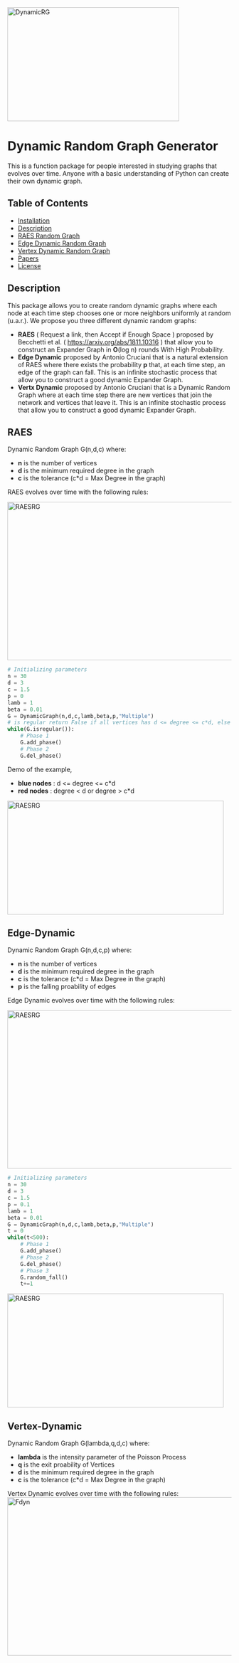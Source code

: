 <img src="https://github.com/Antonio-Cruciani/dynamic-random-graph-generator/blob/master/img/Dynamic.png?v=3&s=200" title="Dynamic Random Graph" alt="DynamicRG" height=256 width=386>


# Dynamic Random Graph Generator

 This is a function package for people interested in studying graphs that evolves over time. Anyone with a basic understanding of Python can create their own dynamic graph.






## Table of Contents 



- [Installation](#installation)
- [Description](#Description)
- [RAES Random Graph](#RAES)
- [Edge Dynamic Random Graph](#Edge-Dynamic)
- [Vertex Dynamic Random Graph](#Vertex-Dynamic)
- [Papers ](#Papers)
- [License](#license)




## Description
This package allows you to create random dynamic graphs where each node at each time step chooses one or more neighbors uniformly at random (u.a.r.). We propose you three different dynamic random graphs:
- **RAES** ( Request a link, then Accept if Enough Space ) proposed by Becchetti et al. 
( https://arxiv.org/abs/1811.10316 ) that allow you to construct an Expander Graph in **O**(log n) rounds With High Probability.
- **Edge Dynamic** proposed by Antonio Cruciani that is a natural extension of RAES where there exists the probability **p** that, at each time step, an edge of the graph can fall. This is an infinite stochastic process that allow you to construct a good dynamic Expander Graph. 
- **Vertx Dynamic** proposed by Antonio Cruciani that is a Dynamic Random Graph where at each time step there are new vertices that join the network and vertices that leave it. This is an infinite stochastic process that allow you to construct a good dynamic Expander Graph.


## RAES
Dynamic Random Graph G(n,d,c) where:

-	 **n** is the number of vertices 
-  **d** is the minimum required degree in the graph
-  **c** is the tolerance (c*d = Max Degree in the graph)


RAES evolves over time with the following rules:

<img src="https://github.com/Antonio-Cruciani/dynamic-random-graph-generator/blob/master/img/RAES.png?v=3&s=200" title="RAES" alt="RAESRG" height=356 width=786>

```python 
# Initializing parameters
n = 30
d = 3 
c = 1.5 
p = 0
lamb = 1
beta = 0.01
G = DynamicGraph(n,d,c,lamb,beta,p,"Multiple")
# is regular return False if all vertices has d <= degree <= c*d, else return True
while(G.isregular()):
    # Phase 1
    G.add_phase()
    # Phase 2
    G.del_phase()  
```
Demo of the example,
       
- **blue nodes** : d <= degree <= c*d  
- **red nodes** :  degree < d or degree > c*d 
 
<img src="https://github.com/Antonio-Cruciani/dynamic-random-graph-generator/blob/master/img/RAES.gif?v=3&s=200" title="RAES" alt="RAESRG" height=256 width=486>


## Edge-Dynamic
Dynamic Random Graph G(n,d,c,p) where:

-	 **n** is the number of vertices 
-  **d** is the minimum required degree in the graph
-  **c** is the tolerance (c*d = Max Degree in the graph)
-  **p** is the falling proability of edges

Edge Dynamic evolves over time with the following rules:

<img src="https://github.com/Antonio-Cruciani/dynamic-random-graph-generator/blob/master/img/EdgeDynamic.png?v=3&s=200" title="RAES" alt="RAESRG" height=356 width=786>

```python 
# Initializing parameters
n = 30
d = 3 
c = 1.5 
p = 0.1
lamb = 1
beta = 0.01
G = DynamicGraph(n,d,c,lamb,beta,p,"Multiple")
t = 0
while(t<500):
    # Phase 1
    G.add_phase()
    # Phase 2
    G.del_phase() 
    # Phase 3
    G.random_fall()
    t+=1
```
<img src="https://github.com/Antonio-Cruciani/dynamic-random-graph-generator/blob/master/img/EdgeDynamic.gif?v=3&s=200" title="RAES" alt="RAESRG" height=256 width=486>


## Vertex-Dynamic
Dynamic Random Graph G(lambda,q,d,c) where:

-	 **lambda** is the intensity parameter of the Poisson Process
-  **q** is the exit proability of Vertices
-  **d** is the minimum required degree in the graph
-  **c** is the tolerance (c*d = Max Degree in the graph)

Vertex Dynamic evolves over time with the following rules:
<img src="https://github.com/Antonio-Cruciani/dynamic-random-graph-generator/blob/master/img/FullyDyn.png?v=3&s=200" title="Fdyn" alt="Fdyn" height=356 width=786>



